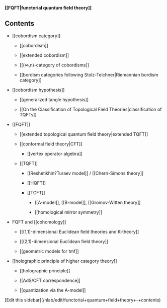 
**[[FQFT|functorial quantum field theory]]**

## Contents

* [[cobordism category]]

  * [[cobordism]]

  * [[extended cobordism]]
 
  * [[(∞,n)-category of cobordisms]]

  * [[bordism categories following Stolz-Teichner|Riemannian bordism category]] 
 
* [[cobordism hypothesis]]

  * [[generalized tangle hypothesis]]

  * [[On the Classification of Topological Field Theories|classification of TQFTs]]

* [[FQFT]]

  * [[extended topological quantum field theory|extended TQFT]]

  * [[conformal field theory|CFT]]

    * [[vertex operator algebra]]

  * [[TQFT]]

    * [[Reshetikhin?Turaev model]] / [[Chern-Simons theory]]

    * [[HQFT]]

    * [[TCFT]]

      * [[A-model]], [[B-model]], [[Gromov-Witten theory]]

      * [[homological mirror symmetry]]

* FQFT and [[cohomology]]

  * [[(1,1)-dimensional Euclidean field theories and K-theory]]

  * [[(2,1)-dimensional Euclidean field theory]]

  * [[geometric models for tmf]]

* [[holographic principle of higher category theory]]

  * [[holographic principle]]

  * [[AdS/CFT correspondence]]

  * [[quantization via the A-model]]

<div markdown="1">[Edit this sidebar](/nlab/edit/functorial+quantum+field+theory+-+contents)</div>
